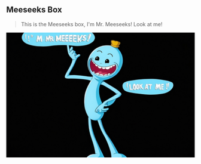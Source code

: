## Meeseeks Box

> This is the Meeseeks box, I'm Mr. Meeseeks! Look at me!

![meeseeks](./img/meeseeks.jpg)